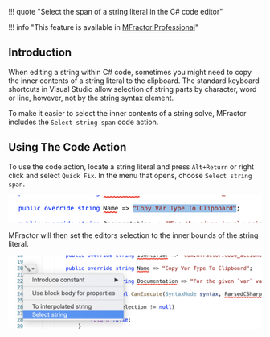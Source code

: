 !!! quote "Select the span of a string literal in the C# code editor"

!!! info "This feature is available in [MFractor Professional](https://www.mfractor.com/products/mfractor-professional)"

## Introduction

When editing a string within C# code, sometimes you might need to copy the inner contents of a string literal to the clipboard. The standard keyboard shortcuts in Visual Studio allow selection of string parts by character, word or line, however, not by the string syntax element.

To make it easier to select the inner contents of a string solve, MFractor includes the `Select string span` code action.

## Using The Code Action

To use the code action, locate a string literal and press `Alt+Return` or right click and select `Quick Fix`. In the menu that opens, choose `Select string span`.

![Invoking the Select String Span from the Quick Fix or Keyboard Shortcut](/img/csharp/code-actions/select-string-span.png)

MFractor will then set the editors selection to the inner bounds of the string literal.

![The result of the Select String Span code action](/img/csharp/code-actions/select-string-span-result.png)
